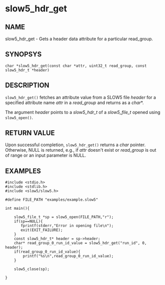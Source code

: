 # slow5_hdr_get

## NAME

slow5_hdr_get - Gets a header data attribute for a particular read_group.

## SYNOPSYS

`char *slow5_hdr_get(const char *attr, uint32_t read_group, const slow5_hdr_t *header)`

## DESCRIPTION
`slow5_hdr_get()` fetches an attribute value from a SLOW5 file *header* for a specified attribute name *attr* in a *read_group* and returns as a *char**.

The argument *header* points to a *slow5_hdr_t* of a *slow5_file_t* opened using `slow5_open()`.

## RETURN VALUE
Upon successful completion, `slow5_hdr_get()` returns a *char* pointer. Otherwise, NULL is returned, e.g., if *attr* doesn't exist or *read_group* is out of range or an input parameter is NULL.


## EXAMPLES

```
#include <stdio.h>
#include <stdlib.h>
#include <slow5/slow5.h>

#define FILE_PATH "examples/example.slow5"

int main(){

    slow5_file_t *sp = slow5_open(FILE_PATH,"r");
    if(sp==NULL){
       fprintf(stderr,"Error in opening file\n");
       exit(EXIT_FAILURE);
    }
    const slow5_hdr_t* header = sp->header;
    char* read_group_0_run_id_value = slow5_hdr_get("run_id", 0, header);
    if(read_group_0_run_id_value){
        printf("%s\n",read_group_0_run_id_value);
    }

    slow5_close(sp);

}
```
